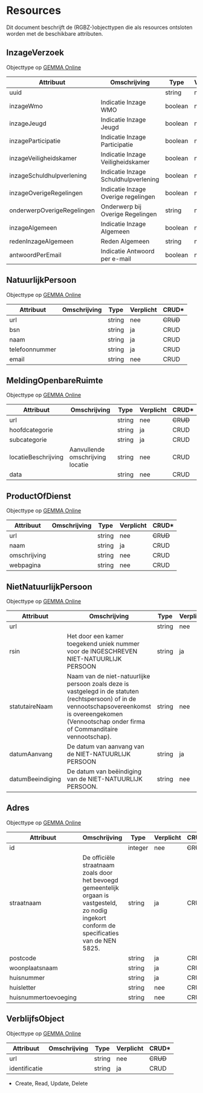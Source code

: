 # Resources

Dit document beschrijft de (RGBZ-)objecttypen die als resources ontsloten
worden met de beschikbare attributen.


## InzageVerzoek

Objecttype op [GEMMA Online](https://www.gemmaonline.nl/index.php/Rgbz_2.0/doc/objecttype/inzageverzoek)

| Attribuut | Omschrijving | Type | Verplicht | CRUD* |
| --- | --- | --- | --- | --- |
| uuid |  | string | nee | C​R​U​D |
| inzageWmo | Indicatie Inzage WMO | boolean | nee | C​R​U​D |
| inzageJeugd | Indicatie Inzage Jeugd | boolean | nee | C​R​U​D |
| inzageParticipatie | Indicatie Inzage Participatie | boolean | nee | C​R​U​D |
| inzageVeiligheidskamer | Indicatie Inzage Veiligheidskamer | boolean | nee | C​R​U​D |
| inzageSchuldhulpverlening | Indicatie Inzage Schuldhulpverlening | boolean | nee | C​R​U​D |
| inzageOverigeRegelingen | Indicatie Inzage Overige regelingen | boolean | nee | C​R​U​D |
| onderwerpOverigeRegelingen | Onderwerp bij Overige Regelingen | string | nee | C​R​U​D |
| inzageAlgemeen | Indicatie Inzage Algemeen | boolean | nee | C​R​U​D |
| redenInzageAlgemeen | Reden Algemeen | string | nee | C​R​U​D |
| antwoordPerEmail | Indicatie Antwoord per e-mail | boolean | nee | C​R​U​D |

## NatuurlijkPersoon

Objecttype op [GEMMA Online](https://www.gemmaonline.nl/index.php/Rgbz_2.0/doc/objecttype/natuurlijkpersoon)

| Attribuut | Omschrijving | Type | Verplicht | CRUD* |
| --- | --- | --- | --- | --- |
| url |  | string | nee | ~~C~~​R​~~U~~​~~D~~ |
| bsn |  | string | ja | C​R​U​D |
| naam |  | string | ja | C​R​U​D |
| telefoonnummer |  | string | ja | C​R​U​D |
| email |  | string | nee | C​R​U​D |

## MeldingOpenbareRuimte

Objecttype op [GEMMA Online](https://www.gemmaonline.nl/index.php/Rgbz_2.0/doc/objecttype/meldingopenbareruimte)

| Attribuut | Omschrijving | Type | Verplicht | CRUD* |
| --- | --- | --- | --- | --- |
| url |  | string | nee | ~~C~~​R​~~U~~​~~D~~ |
| hoofdcategorie |  | string | ja | C​R​U​D |
| subcategorie |  | string | ja | C​R​U​D |
| locatieBeschrijving | Aanvullende omschrijving locatie | string | nee | C​R​U​D |
| data |  | string | nee | C​R​U​D |

## ProductOfDienst

Objecttype op [GEMMA Online](https://www.gemmaonline.nl/index.php/Rgbz_2.0/doc/objecttype/productofdienst)

| Attribuut | Omschrijving | Type | Verplicht | CRUD* |
| --- | --- | --- | --- | --- |
| url |  | string | nee | ~~C~~​R​~~U~~​~~D~~ |
| naam |  | string | ja | C​R​U​D |
| omschrijving |  | string | nee | C​R​U​D |
| webpagina |  | string | nee | C​R​U​D |

## NietNatuurlijkPersoon

Objecttype op [GEMMA Online](https://www.gemmaonline.nl/index.php/Rgbz_2.0/doc/objecttype/nietnatuurlijkpersoon)

| Attribuut | Omschrijving | Type | Verplicht | CRUD* |
| --- | --- | --- | --- | --- |
| url |  | string | nee | ~~C~~​R​~~U~~​~~D~~ |
| rsin | Het door een kamer toegekend uniek nummer voor de INGESCHREVEN NIET-NATUURLIJK PERSOON | string | ja | C​R​U​D |
| statutaireNaam | Naam van de niet-natuurlijke persoon zoals deze is vastgelegd in de statuten (rechtspersoon) of in de vennootschapsovereenkomst is overeengekomen (Vennootschap onder firma of Commanditaire vennootschap). | string | nee | C​R​U​D |
| datumAanvang | De datum van aanvang van de NIET-NATUURLIJK PERSOON | string | ja | C​R​U​D |
| datumBeeindiging | De datum van beëindiging van de NIET-NATUURLIJK PERSOON. | string | nee | C​R​U​D |

## Adres

Objecttype op [GEMMA Online](https://www.gemmaonline.nl/index.php/Rgbz_2.0/doc/objecttype/adres)

| Attribuut | Omschrijving | Type | Verplicht | CRUD* |
| --- | --- | --- | --- | --- |
| id |  | integer | nee | ~~C~~​R​~~U~~​~~D~~ |
| straatnaam | De officiële straatnaam zoals door het bevoegd gemeentelijk orgaan is vastgesteld, zo nodig ingekort conform de specificaties van de NEN 5825. | string | ja | C​R​U​D |
| postcode |  | string | ja | C​R​U​D |
| woonplaatsnaam |  | string | ja | C​R​U​D |
| huisnummer |  | string | ja | C​R​U​D |
| huisletter |  | string | nee | C​R​U​D |
| huisnummertoevoeging |  | string | nee | C​R​U​D |

## VerblijfsObject

Objecttype op [GEMMA Online](https://www.gemmaonline.nl/index.php/Rgbz_2.0/doc/objecttype/verblijfsobject)

| Attribuut | Omschrijving | Type | Verplicht | CRUD* |
| --- | --- | --- | --- | --- |
| url |  | string | nee | ~~C~~​R​~~U~~​~~D~~ |
| identificatie |  | string | ja | C​R​U​D |


* Create, Read, Update, Delete
